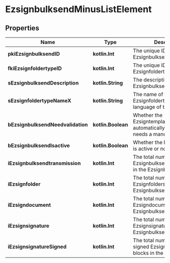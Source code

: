 
# EzsignbulksendMinusListElement

## Properties
Name | Type | Description | Notes
------------ | ------------- | ------------- | -------------
**pkiEzsignbulksendID** | **kotlin.Int** | The unique ID of the Ezsignbulksend | 
**fkiEzsignfoldertypeID** | **kotlin.Int** | The unique ID of the Ezsignfoldertype. | 
**sEzsignbulksendDescription** | **kotlin.String** | The description of the Ezsignbulksend | 
**sEzsignfoldertypeNameX** | **kotlin.String** | The name of the Ezsignfoldertype in the language of the requester | 
**bEzsignbulksendNeedvalidation** | **kotlin.Boolean** | Whether the Ezsigntemplatepackage was automatically modified and needs a manual validation | 
**bEzsignbulksendIsactive** | **kotlin.Boolean** | Whether the Ezsignbulksend is active or not | 
**iEzsignbulksendtransmission** | **kotlin.Int** | The total number of Ezsignbulksendtransmissions in the Ezsignbulksend | 
**iEzsignfolder** | **kotlin.Int** | The total number of Ezsignfolders in the Ezsignbulksend | 
**iEzsigndocument** | **kotlin.Int** | The total number of Ezsigndocuments in the Ezsignbulksend | 
**iEzsignsignature** | **kotlin.Int** | The total number of Ezsignsignature in the Ezsignbulksend | 
**iEzsignsignatureSigned** | **kotlin.Int** | The total number of already signed Ezsignsignature blocks in the Ezsignbulksend | 



